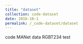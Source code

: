 ```yaml
---
title: "dataset"
collection: code-dataset
date: 2016-10-1
permalink: /_code-dataset/dataset
---
```



code MANet
data RGBT234
test
